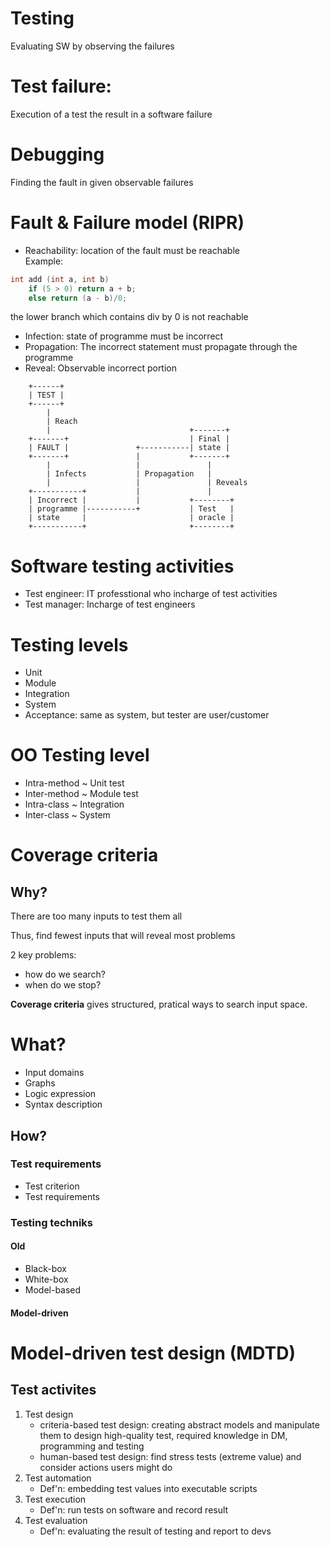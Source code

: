 # Testing
Evaluating SW by observing the failures

# Test failure:
Execution of a test the result in a software failure

# Debugging
Finding the fault in given observable failures
 
# Fault & Failure model (RIPR)
- Reachability: location of the fault must be reachable<br>
Example:
``` C
int add (int a, int b)
	if (5 > 0) return a + b;
	else return (a - b)/0;
```
the lower branch which contains div by 0 is not reachable
- Infection: state of programme must be incorrect
- Propagation: The incorrect statement must propagate through the programme
- Reveal: Observable incorrect portion

```
	+------+
	| TEST |
	+------+
		|
		| Reach
		|								+-------+
	+-------+							| Final	|
	| FAULT |				+-----------| state |
	+-------+				|			+-------+	
		|					|				|
		| Infects			| Propagation	|
		|					|				| Reveals
	+-----------+			|				|
	| Incorrect |			|			+--------+
	| programme	|-----------+			| Test 	 |
	| state		|						| oracle |
	+-----------+						+--------+
```

# Software testing activities
- Test engineer: IT professtional who incharge of test activities
- Test manager: Incharge of test engineers

# Testing levels
- Unit
- Module
- Integration
- System
- Acceptance: same as system, but tester are user/customer

# OO Testing level
- Intra-method ~ Unit test
- Inter-method ~ Module test
- Intra-class ~ Integration
- Inter-class ~ System

# Coverage criteria
## Why?
There are too many inputs to test them all

Thus, find fewest inputs that will reveal most problems

2 key problems:
- how do we search?
- when do we stop?

**Coverage criteria** gives structured, pratical ways to search input space.

# What?
- Input domains
- Graphs
- Logic expression
- Syntax description

## How?
### Test requirements
- Test criterion
- Test requirements

### Testing techniks
#### Old
- Black-box
- White-box
- Model-based

#### Model-driven

# Model-driven test design (MDTD)
## Test activites
1. Test design
	- criteria-based test design: creating abstract models and manipulate them to design high-quality test, required knowledge in DM, programming and testing
	- human-based test design: find stress tests (extreme value) and consider actions users might do
2. Test automation
	- Def'n: embedding test values into executable scripts
3. Test execution
	- Def'n: run tests on software and record result
4. Test evaluation
	- Def'n: evaluating the result of testing and report to devs
